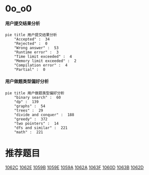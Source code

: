 # 0o_o0

<!-- tabs:start -->



#### **用户提交结果分析**

```mermaid
pie title 用户提交结果分析
    "Accepted" :  34
    "Rejected" :  0
    "Wrong answer" :  53
    "Runtime error" :  3
    "Time limit exceeded" :  4
    "Memory limit exceeded" :  2
    "Compilation error" :  4
    "Partial" :  0
```

#### **用户做题类型偏好分析**

```mermaid
pie title 用户做题类型偏好分析
    "binary search" :  60
    "dp" :  139
    "graphs" :  54
    "trees" :  29
    "divide and conquer" :  188
    "greedy" :  372
    "two pointers" :  14
    "dfs and similar" :  221
    "math" :  221
```



<!-- tabs:end -->
# 推荐题目
[1062C](https://codeforces.com/contest/1062/problem/C)
[1062E](https://codeforces.com/contest/1062/problem/E)
[1059B](https://codeforces.com/contest/1059/problem/B)
[1059E](https://codeforces.com/contest/1059/problem/E)
[1059A](https://codeforces.com/contest/1059/problem/A)
[1062A](https://codeforces.com/contest/1062/problem/A)
[1063F](https://codeforces.com/contest/1063/problem/F)
[1060D](https://codeforces.com/contest/1060/problem/D)
[1063B](https://codeforces.com/contest/1063/problem/B)
[1062D](https://codeforces.com/contest/1062/problem/D)
